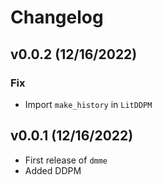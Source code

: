 # Changelog

## v0.0.2 (12/16/2022)

### Fix

- Import `make_history` in `LitDDPM`

## v0.0.1 (12/16/2022)

- First release of `dmme`
- Added DDPM
